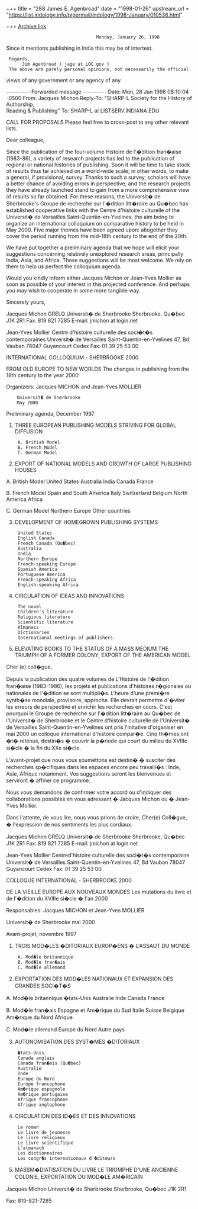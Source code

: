 +++
title = "288 James E. Agenbroad"
date = "1998-01-26"
upstream_url = "https://list.indology.info/pipermail/indology/1998-January/010536.html"

+++
[Archive link](https://list.indology.info/pipermail/indology/1998-January/010536.html)

                                      Monday, January 26, 1998
Since it mentions publishing in India this may be of intertest.

     Regards,
          Jim Agenbroad ( jage at LOC.gov )
     The above are purely personal opinions, not necessarily the official
views of any government or any agency of any. 

---------- Forwarded message ----------
Date: Mon, 26 Jan 1998 08:10:04 -0500
From: Jacques Michon <jmichon at COURRIER.USHERB.CA>
Reply-To: "SHARP-L Society for the History of Authorship,             
     Reading & Publishing" <SHARP-L at LISTSERV.INDIANA.EDU>
To: SHARP-L at LISTSERV.INDIANA.EDU

CALL FOR PROPOSALS
Please feel free to cross-post to any other relevant lists.

Dear colleague,

Since the publication of the four-volume Histoire de l'�dition fran�aise
(1983-86), a variety of research projects has led to the publication of
regional or national histories of publishing.  Soon it will be time to take
stock of results thus far achieved on a world-wide scale; in other words, to
make a general, if provisional, survey.  Thanks to such a survey, scholars
will have a better chance of avoiding errors in perspective, and the
research projects they have already launched stand to gain from a more
comprehensive view of results so far obtained.  For these reasons, the
Universit� de Sherbrooke's Groupe de recherche sur l'�dition litt�raire au
Qu�bec has established cooperative links with the Centre d'histoire
culturelle of the Universit� de Versailles Saint-Quentin-en-Yvelines, the
aim being to organize an international colloquium on comparative history to
be held in May 2000.  Five major themes have been agreed upon: altogether
they cover the period running from the mid-18th century to the end of the 20th.

We have put together a preliminary agenda that we hope will elicit your
suggestions concerning relatively unexplored research areas, principally
India, Asia, and Africa. These suggestions will be most welcome.  We rely on
them to help us perfect the colloquium agenda.

Would you kindly inform either Jacques Michon or Jean-Yves Mollier as soon
as possible of your interest in this projected conference. And perhaps you
may wish to cooperate in some more tangible way.

Sincerely yours,


Jacques Michon
GRELQ
Universit� de Sherbrooke
Sherbrooke, Qu�bec
J1K 2R1
Fax: 819 821 7285
E-mail: jmichon at login.net

Jean-Yves Mollier
Centre d'histoire culturelle des soci�t�s contemporaines
Universit� de Versailles Saint-Quentin-en-Yvelines
47, Bd Vauban
78047 Guyancourt Cedex
Fax: 01 39 25 53 00


INTERNATIONAL COLLOQUIUM  - SHERBROOKE 2000

FROM OLD EUROPE TO NEW WORLDS
The changes in publishing from the 18th century to the year 2000


Organizers: Jacques MICHON and Jean-Yves MOLLIER

        Universit� de Sherbrooke
        May 2000


Preliminary agenda, December 1997

1. THREE EUROPEAN PUBLISHING MODELS STRIVING FOR GLOBAL DIFFUSION

        A. British Model
        B. French Model
        C. German Model

2. EXPORT OF NATIONAL MODELS AND GROWTH OF LARGE PUBLISHING HOUSES

A. British Model
        United States
        Australia
        India
        Canada
        France

B. French Model
        Spain and South America
        Italy
        Switzerland
        Belgium
        North America
        Africa

C. German Model
        Northern Europe
        Other countries


3. DEVELOPMENT OF HOMEGROWN PUBLISHING SYSTEMS

        United States
        English Canada
        French Canada (Qu�bec)
        Australia
        India
        Northern Europe
        French-speaking Europe
        Spanish America
        Portuguese America
        French-speaking Africa
        English-speaking Africa

4. CIRCULATION OF IDEAS AND INNOVATIONS

        The novel
        Children's literature
        Religious literature
        Scientific literature
        Almanacs
        Dictionaries
        International meetings of publishers


5. ELEVATING BOOKS TO THE STATUS OF A MASS MEDIUM THE TRIUMPH OF A FORMER
COLONY, EXPORT OF THE AMERICAN MODEL



Cher (e) coll�gue,

Depuis la publication des quatre volumes de L'Histoire de l'�dition
fran�aise (1983-1986), les projets et publications d'histoires r�gionales ou
nationales de l'�dition se sont multipli�s. L'heure d'une premi�re synth�se
mondiale, provisoire, approche. Elle devrait permettre d'�viter les erreurs
de perspective et enrichir les recherches en cours. C'est pourquoi le Groupe
de recherche sur l'�dition litt�raire au Qu�bec de l'Universit� de
Sherbrooke et le Centre d'histoire culturelle de l'Universit� de Versailles
Saint-Quentin-en-Yvelines ont pris l'initative d'organiser en mai 2000 un
colloque international d'histoire compar�e. Cinq th�mes ont �t� retenus,
destin�s � couvrir la p�riode qui court du milieu du XVIIIe si�cle � la fin
du XXe si�cle.

L'avant-projet que nous vous soumettons est destin� � susciter des
recherches sp�cifiques dans les espaces encore peu travaill�s : Inde, Asie,
Afriquc notamment. Vos suggestions seront les bienvenues et serviront �
affiner ce programme.

Nous vous demandons de confirmer votre accord ou d'indiquer des
collaborations possibles en vous adressant � Jacques Michon ou � Jean-Yves
Mollier.

Dans l'attente, de vous lire, nous vous prions de croire, Cher(e) Coll�gue,
� l'expression de nos sentiments les plus cordiaux.

Jacques Michon
GRELQ
Universit� de Sherbrooke
Sherbrooke, Qu�bec
J1K 2R1
Fax: 819 821 7285
E-mail: jmichon at login.net

Jean-Yves Mollier
Centred'histoire culturelle des soci�t�s contemporaine
Universit� de Versailles Saint-Quentin-en-Yvelines
47, Bd Vauban
78047 Guyancourt Cedex
Fax: 01 39 25 53 00


COLLOQUE INTERNATIONAL - SHERBROOKE 2000

DE LA VIEILLE EUROPE AUX NOUVEAUX MONDES
Les mutations du livre et de l'�dition du XVIIIe si�cle � l'an 2000

Responsables: Jacques MICHON et Jean-Yves MOLLIER

Universit� de Sherbrooke
mai 2000

Avant-projet, novembre 1997

1. TROIS MOD�LES �DITORIAUX EUROP�ENS � L'ASSAUT DU MONDE

        A. Mod�le britannique
        B. Mod�le fran�ais
        C. Mod�le allemand

2. EXPORTATION DES MOD�LES NATIONAUX 
    ET EXPANSION DES GRANDES SOCI�T�S

A. Mod�le britannique
        �tats-Unis
        Australie
        Inde
        Canada
        France

B. Mod�le fran�ais
        Espagne et Am�rique du Sud
        Italie
        Suisse
        Belgique
        Am�rique du Nord
        Afrique

C. Mod�le allemand
        Europe du Nord
        Autre pays


3. AUTONOMISATION DES SYST�MES �DITORIAUX

        �tats-Unis
        Canada anglais
        Canada fran�ais (Qu�bec)
        Australie
        Inde
        Europe du Nord
        Europe francophone 
        Am�rique espagnole
        Am�rique portugaise
        Afrique francophone
        Afrique anglophone

4. CIRCULATION DES ID�ES ET DES INNOVATIONS

        Le roman
        Le livre de jeunesse
        Le livre religieux
        Le livre scientifique
        L'almanach
        Les dictionnaires
        Les congr�s internationaux d'�diteurs

5. MASSM�DIATISATION DU LIVRE
     LE TRIOMPHE D'UNE ANCIENNE COLONIE, EXPORTATION DU MOD�LE AM�RICAIN


Jacques Michon <jmichon at courrier.usherb.ca>
Universit� de Sherbrooke
Sherbrooke, Qu�bec
J1K 2R1

Fax: 819-821-7285



